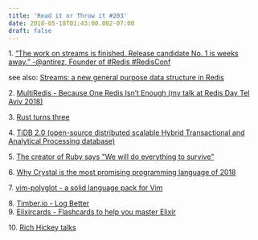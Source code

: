 ```yaml
---
title: 'Read it or Throw it #203'
date: 2018-05-18T01:43:00.002-07:00
draft: false
---
```


1. [“The work on streams is finished. Release candidate No. 1 is weeks away.” -@antirez, Founder of #Redis #RedisConf](https://twitter.com/RedisConf/status/989177855383814144)

  

see also: [Streams: a new general purpose data structure in Redis](http://antirez.com/news/114)

  

2. [MultiRedis - Because One Redis Isn’t Enough (my talk at Redis Day Tel Aviv 2018)](https://www.youtube.com/watch?v=jnaKNTYohU4)

3. [Rust turns three](https://blog.rust-lang.org/2018/05/15/Rust-turns-three.html)

4. [TiDB 2.0 (open-source distributed scalable Hybrid Transactional and Analytical Processing database)](https://pingcap.com/blog/tidb-2-0-announcement/)

5. [The creator of Ruby says "We will do everything to survive"](https://www.techradar.com/news/ruby-is-alive-and-well-and-thinking-about-the-next-25-years)

6. [Why Crystal is the most promising programming language of 2018](https://medium.com/@DuroSoft/why-crystal-is-the-most-promising-programming-language-of-2018-aad669d8344f)

7. [vim-polyglot - a solid language pack for Vim](https://github.com/sheerun/vim-polyglot)

8. [Timber.io - Log Better](https://timber.io/)  
9. [Elixircards - Flashcards to help you master Elixir](https://elixircards.co.uk/)

10. [Rich Hickey talks](https://github.com/tallesl/Rich-Hickey-fanclub)